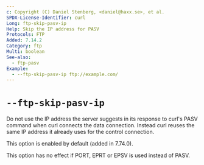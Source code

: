 ```yaml
---
c: Copyright (C) Daniel Stenberg, <daniel@haxx.se>, et al.
SPDX-License-Identifier: curl
Long: ftp-skip-pasv-ip
Help: Skip the IP address for PASV
Protocols: FTP
Added: 7.14.2
Category: ftp
Multi: boolean
See-also:
  - ftp-pasv
Example:
  - --ftp-skip-pasv-ip ftp://example.com/
---
```


# `--ftp-skip-pasv-ip`

Do not use the IP address the server suggests in its response to curl's PASV
command when curl connects the data connection. Instead curl reuses the same
IP address it already uses for the control connection.

This option is enabled by default (added in 7.74.0).

This option has no effect if PORT, EPRT or EPSV is used instead of PASV.
